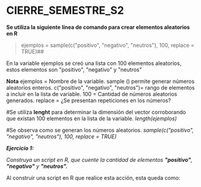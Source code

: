 # CIERRE_SEMESTRE_S2

**Se utiliza la siguiente línea de comando para crear elementos aleatorios en R**

> ejemplos = sample(c("positivo", "negativo", "neutros"), 100, replace = TRUE)## 


En la variable ejemplos se creó una lista con 100 elementos aleatorios, estos elementos
son "positivo", "negativo" y "neutros"

**Nota**
ejemplos = Nombre de la variable.
sample () permite generar números aleatorios enteros.
c("positivo", "negativo", "neutros")= rango de elementos a incluir en la lista de variable.
100 = Cantidad de números aleatorios generados. 
replace = ¿Se presentan repeticiones en los números?

#Se utiliza **lenght** para determinar la dimensión del vector corroborando que existan 100 elementos en la lista de la variable.
*length(ejemplos)*

#Se observa como se generan los números aleatorios.
*sample(c("positivo", "negativo", "neutros"), 100, replace = TRUE)*

***Ejercicio 1:***

*Construya un script en R, que cuente la cantidad de elementos **"positivo"**, **"negativo"** y **"neutros".***

Al construir una script en R que realice esta acción, esta queda como:

